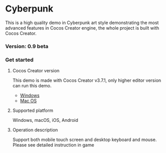 # Cyberpunk

This is a high quality demo in Cyberpunk art style demonstrating the most advanced features in Cocos Creator engine, the whole project is built with Cocos Creator.

### Version: 0.9 beta

### Get started

1. Cocos Creator version

    This demo is made with Cocos Creator v3.7.1, only higher editor version can run this demo.
    - [Windows](https://download.cocos.org/CocosCreator/v3.7.1/CocosCreator-v3.7.1-win-020918.zip)
    - [Mac OS](https://download.cocos.org/CocosCreator/v3.7.1/CocosCreator-v3.7.1-mac-020918.zip)

2. Supported platform

    Windows, macOS, iOS, Android

3. Operation description
   
    Support both mobile touch screen and desktop keyboard and mouse. Please see detailed instruction in game
